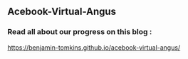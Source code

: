 ## Acebook-Virtual-Angus

### Read all about our progress on this blog :

https://benjamin-tomkins.github.io/acebook-virtual-angus/